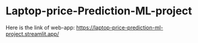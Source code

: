 # Laptop-price-Prediction-ML-project
Here is the link of web-app: https://laptop-price-prediction-ml-project.streamlit.app/
